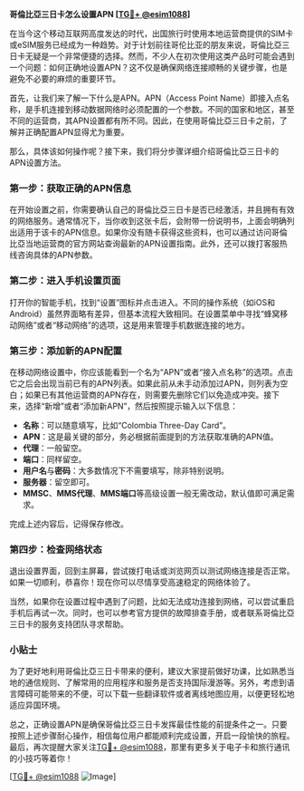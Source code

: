 **哥倫比亞三日卡怎么设置APN [[TG💪+ @esim1088](https://t.me/s/esim1088)]**

在当今这个移动互联网高度发达的时代，出国旅行时使用本地运营商提供的SIM卡或eSIM服务已经成为一种趋势。对于计划前往哥伦比亚的朋友来说，哥倫比亞三日卡无疑是一个非常便捷的选择。然而，不少人在初次使用这类产品时可能会遇到一个问题：如何正确地设置APN？这不仅是确保网络连接顺畅的关键步骤，也是避免不必要的麻烦的重要环节。

首先，让我们来了解一下什么是APN。APN（Access Point Name）即接入点名称，是手机连接到移动数据网络时必须配置的一个参数。不同的国家和地区，甚至不同的运营商，其APN设置都有所不同。因此，在使用哥倫比亞三日卡之前，了解并正确配置APN显得尤为重要。

那么，具体该如何操作呢？接下来，我们将分步骤详细介绍哥倫比亞三日卡的APN设置方法。

### 第一步：获取正确的APN信息

在开始设置之前，你需要确认自己的哥倫比亞三日卡是否已经激活，并且拥有有效的网络服务。通常情况下，当你收到这张卡后，会附带一份说明书，上面会明确列出适用于该卡的APN信息。如果你没有随卡获得这些资料，也可以通过访问哥倫比亞当地运营商的官方网站查询最新的APN设置指南。此外，还可以拨打客服热线咨询具体的APN参数。

### 第二步：进入手机设置页面

打开你的智能手机，找到“设置”图标并点击进入。不同的操作系统（如iOS和Android）虽然界面略有差异，但基本流程大致相同。在设置菜单中寻找“蜂窝移动网络”或者“移动网络”的选项，这是用来管理手机数据连接的地方。

### 第三步：添加新的APN配置

在移动网络设置中，你应该能看到一个名为“APN”或者“接入点名称”的选项。点击它之后会出现当前已有的APN列表。如果此前从未手动添加过APN，则列表为空白；如果已有其他运营商的APN存在，则需要先删除它们以免造成冲突。接下来，选择“新增”或者“添加新APN”，然后按照提示输入以下信息：

- **名称**：可以随意填写，比如“Colombia Three-Day Card”。
- **APN**：这是最关键的部分，务必根据前面提到的方法获取准确的APN值。
- **代理**：一般留空。
- **端口**：同样留空。
- **用户名**与**密码**：大多数情况下不需要填写，除非特别说明。
- **服务器**：留空即可。
- **MMSC**、**MMS代理**、**MMS端口**等高级设置一般无需改动，默认值即可满足需求。

完成上述内容后，记得保存修改。

### 第四步：检查网络状态

退出设置界面，回到主屏幕，尝试拨打电话或浏览网页以测试网络连接是否正常。如果一切顺利，恭喜你！现在你可以尽情享受高速稳定的网络体验了。

当然，如果你在设置过程中遇到了问题，比如无法成功连接到网络，可以尝试重启手机后再试一次。同时，也可以参考官方提供的故障排查手册，或者联系哥倫比亞三日卡的服务支持团队寻求帮助。

### 小贴士

为了更好地利用哥倫比亞三日卡带来的便利，建议大家提前做好功课，比如熟悉当地的通信规则、了解常用的应用程序和服务是否支持国际漫游等。另外，考虑到语言障碍可能带来的不便，可以下载一些翻译软件或者离线地图应用，以便更轻松地适应异国环境。

总之，正确设置APN是确保哥倫比亞三日卡发挥最佳性能的前提条件之一。只要按照上述步骤耐心操作，相信每位用户都能顺利完成设置，开启一段愉快的旅程。最后，再次提醒大家关注[TG💪+ @esim1088](https://t.me/s/esim1088)，那里有更多关于电子卡和旅行通讯的小技巧等着你！

[[TG💪+ @esim1088](https://t.me/s/esim1088) ![Image](https://i.postimg.cc/4NQfJmqS/Snipaste-2025-05-13-00-14-12.png)]